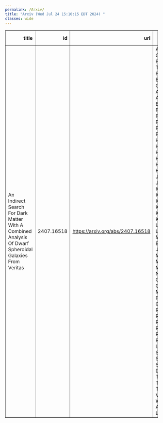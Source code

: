```yaml
---
permalink: /Arxiv/
title: "Arxiv (Wed Jul 24 15:10:15 EDT 2024) "
classes: wide
---
```

<table border="1" class="dataframe">
  <thead>
    <tr style="text-align: right;">
      <th>title</th>
      <th>id</th>
      <th>url</th>
      <th>authors</th>
      <th>Local Authors</th>
    </tr>
  </thead>
  <tbody>
    <tr>
      <td>An Indirect Search For Dark Matter With A Combined Analysis Of Dwarf   Spheroidal Galaxies From Veritas</td>
      <td>2407.16518</td>
      <td><a href="https://arxiv.org/abs/2407.16518" target="_blank">https://arxiv.org/abs/2407.16518</a></td>
      <td>A. Acharyya, C. B. Adams, P. Bangale, J. T. Bartkoske, P. Batista, W. Benbow, J. L. Christiansen, A. J. Chromey, A. Duerr, M. Errando, A. Falcone, Q. Feng, G. M. Foote, L. Fortson, A. Furniss, W. Hanlon, D. Hanna, O. Hervet, C. E. Hinrichs, J. Holder, T. B. Humensky, W. Jin, M. N. Johnson, P. Kaaret, M. Kertzman, D. Kieda, T. K. Kleiner, N. Korzoun, S. Kumar, M. J. Lang, M. Lundy, G. Maier, Conor E. Mcgrath, M. J. Millard, C. L. Mooney, P. Moriarty, R. Mukherjee, W. Ning, S. O'Brien, R. A. Ong, N. Park, M. Pohl, E. Pueschel, J. Quinn, P. L. Rabinowitz, K. Ragan, P. T. Reynolds, D. Ribeiro, E. Roache, J. L. Ryan, I. Sadeh, L. Saha, G. H. Sembroski, R. Shang, M. Splettstoesser, Donggeun Tak, A. K. Talluri, J. V. Tucci, V. V. Vassiliev, A. Weinstein, D. A. Williams, S. L. Wong</td>
      <td>Marshall Johnson</td>
    </tr>
  </tbody>
</table>